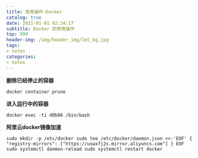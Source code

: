 ```yaml
---
title: 常用操作-Docker
catalog: true
date: 2021-01-01 02:34:17
subtitle: Docker 的常用操作
top: 999
header-img: /img/header_img/lml_bg.jpg
tags:
- notes
categories:
- notes
---
```


**删除已经停止的容器**
```
docker container prune
```

**进入运行中的容器**
```
docker exec -ti d0b86 /bin/bash 
```

**阿里云docker镜像加速**
```
sudo mkdir -p /etc/docker sudo tee /etc/docker/daemon.json <<-'EOF' { "registry-mirrors": ["https://uswxfj2s.mirror.aliyuncs.com"] } EOF sudo systemctl daemon-reload sudo systemctl restart docker
```
